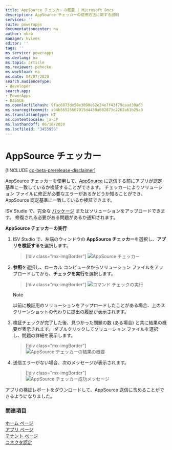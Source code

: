 ```yaml
---
title: AppSource チェッカーの概要 | Microsoft Docs
description: AppSource チェッカーの使用方法に関する説明
services: ''
suite: powerapps
documentationcenter: na
author: nkrb
manager: kvivek
editor: ''
tags: ''
ms.service: powerapps
ms.devlang: na
ms.topic: article
ms.reviewer: pehecke
ms.workload: na
ms.date: 04/07/2020
search.audienceType:
- developer
search.app:
- PowerApps
- D365CE
ms.openlocfilehash: 9fac6873de58e3090e62e24e7f43f79caad30a63
ms.sourcegitcommit: a94b56525667015d4439a082873c2262a61b25a9
ms.translationtype: HT
ms.contentlocale: ja-JP
ms.lasthandoff: 06/16/2020
ms.locfileid: "3455956"
---
```

# <a name="appsource-checker"></a>AppSource チェッカー

[!INCLUDE [cc-beta-prerelease-disclaimer](../../includes/cc-beta-prerelease-disclaimer.md)]

AppSource チェッカーを使用して、[AppSource](https://appsource.microsoft.com/) に送信する前にアプリが認定基準に一致しているか検証することができます。 チェッカーによりソリューション ファイルに修正が必要なエラーがあるかどうか知ることができ、AppSource 認定基準に一致しているか検証できます。 

ISV Studio で、完全な [パッケージ](/power-platform/alm/package-deployer-tool) またはソリューションをアップロードできます。 修復される必要がある問題があるか通知されます。

**AppSource チェッカーの実行**

1. ISV Studio で、左端のウィンドウの **AppSource チェッカー**を選択し、**アプリを検証する**を選択します。

    > [!div class="mx-imgBorder"]
    > ![AppSource チェッカー](media/appsource-checker.png "AppSource チェッカー")

2. **参照**を選択し、ローカル コンピュータからソリューション ファイルをアップロードしてから、**チェックを実行**を選択します。
   
   > [!div class="mx-imgBorder"]
   > ![コマンド チェックの実行](media/appsource-browse-solution-files.png "コマンド チェックの実行")
 
   > [!NOTE]
   > 以前に検証用のソリューションをアップロードしたことがある場合、上のスクリーンショットの代わりに提出の履歴が表示されます。

3. 検証チェックが完了した後、見つかった問題の数 (ある場合) と共に結果の概要が表示されます。 ダブルクリックしてソリューション ファイルを選択し、問題の詳細を表示します。

   > [!div class="mx-imgBorder"]
   > ![AppSource チェッカーの結果の概要](media/appsource-results-page.png "AppSource チェッカーの結果の概要")

4. 送信エラーがない場合、次のメッセージが表示されます。
 
   > [!div class="mx-imgBorder"]
   > ![AppSource チェッカー成功メッセージ](media/appsource-no-error-page.png "AppSource チェッカー成功メッセージ")
   
アプリの検証レポートをダウンロードして、AppSource 送信に含めることができるようになりました。 

### <a name="see-also"></a>関連項目

[ホーム ページ](isv-app-management-homepage.md)<br/>
[アプリ ページ](isv-app-management-apppage.md)<br/>
[テナント ページ](isv-app-management-tenantpage.md)<br/>
[コネクタ認定](isv-app-management-certification.md)

